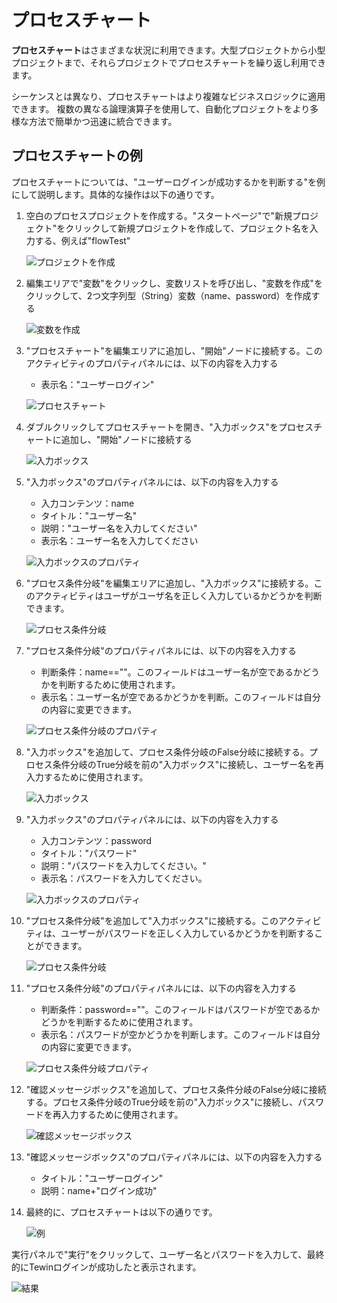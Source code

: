 # プロセスチャート

**プロセスチャート**はさまざまな状況に利用できます。大型プロジェクトから小型プロジェクトまで、それらプロジェクトでプロセスチャートを繰り返し利用できます。

シーケンスとは異なり、プロセスチャートはより複雑なビジネスロジックに適用できます。 複数の異なる論理演算子を使用して、自動化プロジェクトをより多様な方法で簡単かつ迅速に統合できます。

## プロセスチャートの例

プロセスチャートについては、"ユーザーログインが成功するかを判断する"を例にして説明します。具体的な操作は以下の通りです。

1. 空白のプロセスプロジェクトを作成する。"スタートページ"で"新規プロジェクト"をクリックして新規プロジェクトを作成して、プロジェクト名を入力する、例えば"flowTest"

    ![プロジェクトを作成](https://docimages.blob.core.chinacloudapi.cn/images/Studio/typeOfWorkflow/createiteminflow20201019.png)

2. 編集エリアで"変数"をクリックし、変数リストを呼び出し、"変数を作成"をクリックして、2つ文字列型（String）変数（name、password）を作成する

    ![変数を作成](https://docimages.blob.core.chinacloudapi.cn/images/Studio/typeOfWorkflow/flow-createVariables.png)

3. "プロセスチャート"を編集エリアに追加し、"開始"ノードに接続する。このアクティビティのプロパティパネルには、以下の内容を入力する
     * 表示名："ユーザーログイン"

    ![プロセスチャート](https://docimages.blob.core.chinacloudapi.cn/images/Studio/typeOfWorkflow/flowchartinitem20201019.png)

4. ダブルクリックしてプロセスチャートを開き、"入力ボックス"をプロセスチャートに追加し、"開始"ノードに接続する

    ![入力ボックス](https://docimages.blob.core.chinacloudapi.cn/images/Studio/typeOfWorkflow/inputboxinflowchart20201019.png)

5. "入力ボックス"のプロパティパネルには、以下の内容を入力する
    * 入力コンテンツ：name
    * タイトル："ユーザー名"
    * 説明："ユーザー名を入力してください"
    * 表示名：ユーザー名を入力してください

    ![入力ボックスのプロパティ](https://docimages.blob.core.chinacloudapi.cn/images/Studio/typeOfWorkflow/flow-input1Properties.png)

6. "プロセス条件分岐"を編集エリアに追加し、"入力ボックス"に接続する。このアクティビティはユーザがユーザ名を正しく入力しているかどうかを判断できます。

    ![プロセス条件分岐](https://docimages.blob.core.chinacloudapi.cn/images/Studio/typeOfWorkflow/flowdecisioninflow20201019.png)

7. "プロセス条件分岐"のプロパティパネルには、以下の内容を入力する
    * 判断条件：name==""。このフィールドはユーザー名が空であるかどうかを判断するために使用されます。
    * 表示名：ユーザー名が空であるかどうかを判断。このフィールドは自分の内容に変更できます。

    ![プロセス条件分岐のプロパティ](https://docimages.blob.core.chinacloudapi.cn/images/Studio/typeOfWorkflow/flow-decision1Properties.png)

8. "入力ボックス"を追加して、プロセス条件分岐のFalse分岐に接続する。プロセス条件分岐のTrue分岐を前の"入力ボックス"に接続し、ユーザー名を再入力するために使用されます。

    ![入力ボックス](https://docimages.blob.core.chinacloudapi.cn/images/Studio/typeOfWorkflow/inputbox2inflow20201019.png)

9. "入力ボックス"のプロパティパネルには、以下の内容を入力する
    * 入力コンテンツ：password
    * タイトル："パスワード"
    * 説明："パスワードを入力してください。"
    * 表示名：パスワードを入力してください。

    ![入力ボックスのプロパティ](https://docimages.blob.core.chinacloudapi.cn/images/Studio/typeOfWorkflow/flow-input2Properties.png)

10. "プロセス条件分岐"を追加して"入力ボックス"に接続する。このアクティビティは、ユーザーがパスワードを正しく入力しているかどうかを判断することができます。

    ![プロセス条件分岐](https://docimages.blob.core.chinacloudapi.cn/images/Studio/typeOfWorkflow/decision2inflow20201019.png)

11. "プロセス条件分岐"のプロパティパネルには、以下の内容を入力する
    * 判断条件：password==""。このフィールドはパスワードが空であるかどうかを判断するために使用されます。
    * 表示名：パスワードが空かどうかを判断します。このフィールドは自分の内容に変更できます。

    ![プロセス条件分岐プロパティ](https://docimages.blob.core.chinacloudapi.cn/images/Studio/typeOfWorkflow/flow-decision2Properties.png)

12. "確認メッセージボックス"を追加して、プロセス条件分岐のFalse分岐に接続する。プロセス条件分岐のTrue分岐を前の"入力ボックス"に接続し、パスワードを再入力するために使用されます。

    ![確認メッセージボックス](https://docimages.blob.core.chinacloudapi.cn/images/Studio/typeOfWorkflow/comfirmbox2inflow20201019.png)

13. "確認メッセージボックス"のプロパティパネルには、以下の内容を入力する
    * タイトル："ユーザーログイン"
    * 説明：name+"ログイン成功"

14. 最終的に、プロセスチャートは以下の通りです。

    ![例](https://docimages.blob.core.chinacloudapi.cn/images/Studio/typeOfWorkflow/flow-example.PNG)

実行パネルで"実行"をクリックして、ユーザー名とパスワードを入力して、最終的にTewinログインが成功したと表示されます。

 ![結果](https://docimages.blob.core.chinacloudapi.cn/images/Studio/typeOfWorkflow/loginsucess20201019.png)
